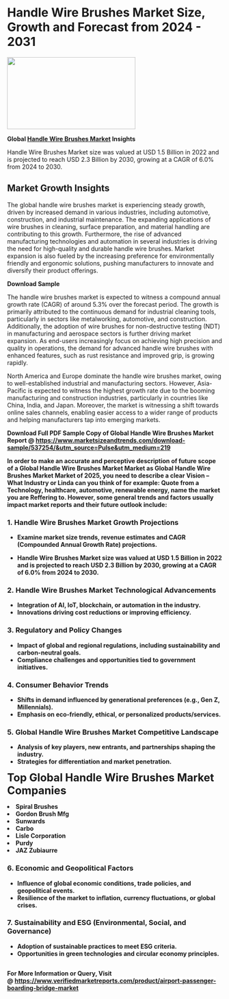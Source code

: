 <H1>Handle Wire Brushes Market Size, Growth and Forecast from 2024 - 2031</H1><img class="aligncenter size-medium wp-image-584254" src="https://thirdeyenews.in/wp-content/uploads/2024/09/Global-Market-Research-300x168.jpeg" alt="" width="300" height="168" /><p><strong>Global&nbsp;<a href="https://www.marketsizeandtrends.com/download-sample/537254/&amp;utm_source=Pulse&amp;utm_medium=219">Handle Wire Brushes Market</a> Insights</strong></p><p>Handle Wire Brushes Market size was valued at USD 1.5 Billion in 2022 and is projected to reach USD 2.3 Billion by 2030, growing at a CAGR of 6.0% from 2024 to 2030.</p><p><h2>Market Growth Insights</h2> <p>The global handle wire brushes market is experiencing steady growth, driven by increased demand in various industries, including automotive, construction, and industrial maintenance. The expanding applications of wire brushes in cleaning, surface preparation, and material handling are contributing to this growth. Furthermore, the rise of advanced manufacturing technologies and automation in several industries is driving the need for high-quality and durable handle wire brushes. Market expansion is also fueled by the increasing preference for environmentally friendly and ergonomic solutions, pushing manufacturers to innovate and diversify their product offerings.</p> <p><strong>Download Sample</strong></p> <p>The handle wire brushes market is expected to witness a compound annual growth rate (CAGR) of around 5.3% over the forecast period. The growth is primarily attributed to the continuous demand for industrial cleaning tools, particularly in sectors like metalworking, automotive, and construction. Additionally, the adoption of wire brushes for non-destructive testing (NDT) in manufacturing and aerospace sectors is further driving market expansion. As end-users increasingly focus on achieving high precision and quality in operations, the demand for advanced handle wire brushes with enhanced features, such as rust resistance and improved grip, is growing rapidly.</p> <p>North America and Europe dominate the handle wire brushes market, owing to well-established industrial and manufacturing sectors. However, Asia-Pacific is expected to witness the highest growth rate due to the booming manufacturing and construction industries, particularly in countries like China, India, and Japan. Moreover, the market is witnessing a shift towards online sales channels, enabling easier access to a wider range of products and helping manufacturers tap into emerging markets.</p> <p><strong></p><p><span class=""><strong>Download Full PDF Sample Copy of Global Handle Wire Brushes Market Report</strong> @ <a href="https://www.marketsizeandtrends.com/download-sample/537254/&amp;utm_source=Pulse&amp;utm_medium=219" target="_blank">https://www.marketsizeandtrends.com/download-sample/537254/&amp;utm_source=Pulse&amp;utm_medium=219</a></span></p><p>In order to make an accurate and perceptive description of future scope of a Global&nbsp;Handle Wire Brushes Market Market as Global&nbsp;Handle Wire Brushes Market Market of 2025, you need to describe a clear Vision &ndash; What Industry or Linda can you think of for example: Quote from a Technology, healthcare, automotive, renewable energy, name the market you are Reffering to. However, some general trends and factors usually impact market reports and their future outlook include:</p><h3>1.&nbsp;<strong>Handle Wire Brushes Market Growth Projections</strong></h3><ul><li>Examine market size trends, revenue estimates and CAGR (Compounded Annual Growth Rate) projections.</li><li><p>Handle Wire Brushes Market size was valued at USD 1.5 Billion in 2022 and is projected to reach USD 2.3 Billion by 2030, growing at a CAGR of 6.0% from 2024 to 2030.</p></li></ul><h3>2.&nbsp;<strong>Handle Wire Brushes Market Technological Advancements</strong></h3><ul><li>Integration of AI, IoT, blockchain, or automation in the industry.</li><li>Innovations driving cost reductions or improving efficiency.</li></ul><h3>3.&nbsp;<strong>Regulatory and Policy Changes</strong></h3><ul><li>Impact of global and regional regulations, including sustainability and carbon-neutral goals.</li><li>Compliance challenges and opportunities tied to government initiatives.</li></ul><h3>4.&nbsp;<strong>Consumer Behavior Trends</strong></h3><ul><li>Shifts in demand influenced by generational preferences (e.g., Gen Z, Millennials).</li><li>Emphasis on eco-friendly, ethical, or personalized products/services.</li></ul><h3>5.&nbsp;<strong>Global Handle Wire Brushes Market Competitive Landscape</strong></h3><ul><li>Analysis of key players, new entrants, and partnerships shaping the industry.</li><li>Strategies for differentiation and market penetration.</li></ul><p data-pm-slice="1 1 []"><span style="color: inherit; font-family: inherit; font-size: 25px;">Top Global Handle Wire Brushes Market Companies</span></p><div class="" data-test-id=""><p><li>Spiral Brushes</li><li> Gordon Brush Mfg</li><li> Sunwards</li><li> Carbo</li><li> Lisle Corporation</li><li> Purdy</li><li> JAZ Zubiaurre</li></p></div><h3>6.&nbsp;<strong>Economic and Geopolitical Factors</strong></h3><ul><li>Influence of global economic conditions, trade policies, and geopolitical events.</li><li>Resilience of the market to inflation, currency fluctuations, or global crises.</li></ul><h3>7.&nbsp;<strong>Sustainability and ESG (Environmental, Social, and Governance)</strong></h3><ul><li>Adoption of sustainable practices to meet ESG criteria.</li><li>Opportunities in green technologies and circular economy principles.</li></ul><h2><strong style="font-size: 14px;">For More Information or Query, Visit @&nbsp;</strong><a style="background-color: #ffffff; font-size: 14px;" href="https://www.marketsizeandtrends.com/report/handle-wire-brushes-market/" target="_blank">https://www.verifiedmarketreports.com/product/airport-passenger-boarding-bridge-market</a></h2>
